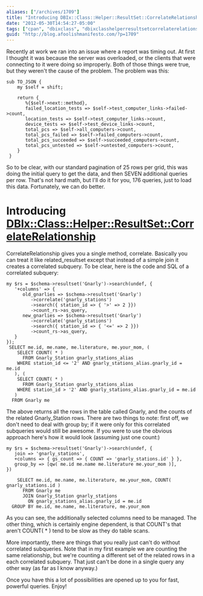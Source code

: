 ```yaml
---
aliases: ["/archives/1709"]
title: "Introducing DBIx::Class::Helper::ResultSet::CorrelateRelationship"
date: "2012-05-30T14:54:27-05:00"
tags: ["cpan", "dbixclass", "dbixclasshelperresultsetcorrelaterelationship", "perl"]
guid: "http://blog.afoolishmanifesto.com/?p=1709"
---
```

Recently at work we ran into an issue where a report was timing out. At first I thought it was because the server was overloaded, or the clients that were connecting to it were doing so improperly. Both of those things were true, but they weren't the cause of the problem. The problem was this:

    sub TO_JSON {
        my $self = shift;

        return {
           %{$self->next::method},
           failed_location_tests => $self->test_computer_links->failed->count,
           location_tests => $self->test_computer_links->count,
           device_tests => $self->test_device_links->count,
           total_pcs => $self->all_computers->count,
           total_pcs_failed => $self->failed_computers->count,
           total_pcs_succeeded => $self->succeeded_computers->count,
           total_pcs_untested => $self->untested_computers->count,
        }
     }

So to be clear, with our standard pagination of 25 rows per grid, this was doing the initial query to get the data, and then SEVEN additional queries per row. That's not hard math, but I'll do it for you, 176 queries, just to load this data. Fortunately, we can do better.

# Introducing [DBIx::Class::Helper::ResultSet::CorrelateRelationship](http://p3rl.org/DBIx::Class::Helper::ResultSet::CorrelateRelationship)

CorrelateRelationship gives you a single method, correlate. Basically you can treat it like related\_resultset except that instead of a simple join it creates a correlated subquery. To be clear, here is the code and SQL of a correlated subquery:

    my $rs = $schema->resultset('Gnarly')->search(undef, {
       '+columns' => {
          old_gnarlies => $schema->resultset('Gnarly')
             ->correlate('gnarly_stations')
             ->search({ station_id => { '>' => 2 }})
             ->count_rs->as_query,
          new_gnarlies => $schema->resultset('Gnarly')
             ->correlate('gnarly_stations')
             ->search({ station_id => { '<=' => 2 }})
             ->count_rs->as_query,
       }
    });
     SELECT me.id, me.name, me.literature, me.your_mom, (
        SELECT COUNT( * )
          FROM Gnarly_Station gnarly_stations_alias
        WHERE station_id <= '2' AND gnarly_stations_alias.gnarly_id = me.id
       ), (
        SELECT COUNT( * )
          FROM Gnarly_Station gnarly_stations_alias
        WHERE station_id > '2' AND gnarly_stations_alias.gnarly_id = me.id
       )
      FROM Gnarly me

The above returns all the rows in the table called Gnarly, and the counts of the related Gnarly\_Station rows. There are two things to note: first off, we don't need to deal with group by; if it were only for this correlated subqueries would still be awesome. If you were to use the obvious approach here's how it would look (assuming just one count:)

    my $rs = $schema->resultset('Gnarly')->search(undef, {
       join => 'gnarly_stations',
       +columns => { gs_count => { COUNT => 'gnarly_stations.id' } },
       group_by => [qw( me.id me.name me.literature me.your_mom )],
    })

        SELECT me.id, me.name, me.literature, me.your_mom, COUNT( gnarly_stations.id )
          FROM Gnarly me
          JOIN Gnarly_Station gnarly_stations
            ON gnarly_stations_alias.gnarly_id = me.id
      GROUP BY me.id, me.name, me.literature, me.your_mom

As you can see, the additionally selected columns need to be managed. The other thing, which is certainly engine dependent, is that COUNT's that aren't COUNT( \* ) tend to be slow as they do table scans.

More importantly, there are things that you really just can't do without correlated subqueries. Note that in my first example we are counting the same relationship, but we're counting a different set of the related rows in a each correlated subquery. That just can't be done in a single query any other way (as far as I know anyway.)

Once you have this a lot of possibilities are opened up to you for fast, powerful queries. Enjoy!
